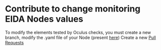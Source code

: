 # Contribute to change monitoring EIDA Nodes values

To modify the elements tested by Oculus checks, you must create a new branch, modify the .yaml file of your Node (present [here](oculus-zbx-agent-deployments/))
Create a new [Pull Requests](https://github.com/EIDA/oculus-monitoring-backend/pulls)